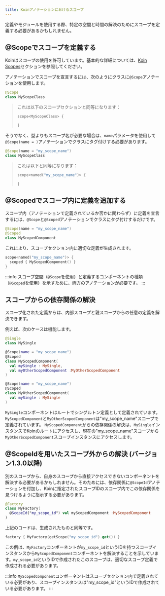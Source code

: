 ```yaml
---
title: Koinアノテーションにおけるスコープ
---
```


定義やモジュールを使用する際、特定の空間と時間の解決のためにスコープを定義する必要があるかもしれません。

## @Scopeでスコープを定義する

Koinはスコープの使用を許可しています。基本的な詳細については、[Koin Scopes](/docs/reference/koin-core/scopes.md)セクションを参照してください。

アノテーションでスコープを宣言するには、次のようにクラスに`@Scope`アノテーションを使用します。

```kotlin
@Scope
class MyScopeClass
```

> これは以下のスコープセクションと同等になります：
> ```kotlin
> scope<MyScopeClass> {
> 
>}
> ```

そうでなく、型よりもスコープ名が必要な場合は、`name`パラメータを使用して`@Scope(name = )`アノテーションでクラスにタグ付けする必要があります。

```kotlin
@Scope(name = "my_scope_name")
class MyScopeClass
```

> これは以下と同等になります：
>
>```kotlin
>scope<named("my_scope_name")> {
>
>}
>```

## @Scopedでスコープ内に定義を追加する

スコープ内（アノテーションで定義されているか否かに関わらず）に定義を宣言するには、`@Scope`と`@Scoped`アノテーションでクラスにタグ付けするだけです。

```kotlin
@Scope(name = "my_scope_name")
@Scoped
class MyScopedComponent
```

これにより、スコープセクション内に適切な定義が生成されます。

```kotlin
scope<named("my_scope_name")> {
  scoped { MyScopedComponent() }
}
```

:::info
スコープ空間（`@Scope`を使用）と定義するコンポーネントの種類（`@Scoped`を使用）を示すために、両方のアノテーションが必要です。
:::

## スコープからの依存関係の解決

スコープ化された定義からは、内部スコープと親スコープからの任意の定義を解決できます。

例えば、次のケースは機能します。

```kotlin
@Single
class MySingle

@Scope(name = "my_scope_name")
@Scoped
class MyScopedComponent(
  val mySingle : MySingle,
  val myOtherScopedComponent :MyOtherScopedComponent
)

@Scope(name = "my_scope_name")
@Scoped
class MyOtherScopedComponent(
  val mySingle : MySingle
)
```

`MySingle`コンポーネントはルートでシングルトン定義として定義されています。`MyScopedComponent`と`MyOtherScopedComponent`は"my_scope_name"スコープで定義されています。
`MyScopedComponent`からの依存関係の解決は、`MySingle`インスタンスでKoinのルートにアクセスし、現在の"my_scope_name"スコープから`MyOtherScopedComponent`スコープインスタンスにアクセスします。

## @ScopeIdを用いたスコープ外からの解決 (バージョン1.3.0以降)

別のスコープから、自身のスコープから直接アクセスできないコンポーネントを解決する必要があるかもしれません。そのためには、依存関係に`@ScopeId`アノテーションを付加し、Koinに指定されたスコープIDのスコープ内でこの依存関係を見つけるように指示する必要があります。

```kotlin
@Factory
class MyFactory(
  @ScopeId("my_scope_id") val myScopedComponent :MyScopedComponent
)
```

上記のコードは、生成されたものと同等です。

```kotlin
factory { Myfactory(getScope("my_scope_id").get()) }
```

この例は、`MyFactory`コンポーネントが`my_scope_id`というIDを持つスコープインスタンスから`MyScopedComponent`コンポーネントを解決することを示しています。`my_scope_id`というIDで作成されたこのスコープは、適切なスコープ定義で作成される必要があります。

:::info
`MyScopedComponent`コンポーネントはスコープセクション内で定義されている必要があり、スコープインスタンスは"my_scope_id"というIDで作成されている必要があります。
:::